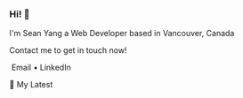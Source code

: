 ### Hi! 👋
I'm Sean Yang
a Web Developer based in Vancouver, Canada

Contact me to get in touch now!

![<LinkedIn>](https://img.shields.io/badge/LinkedIn-Blue?style=for-the-badge&logo=<LinkedIn>&logoColor=Blue)
Email • LinkedIn 

📕 My Latest



<!--
**seanyang20/seanyang20** is a ✨ _special_ ✨ repository because its `README.md` (this file) appears on your GitHub profile.

Here are some ideas to get you started:

- 🔭 I’m currently working on ...
- 🌱 I’m currently learning ...
- 👯 I’m looking to collaborate on ...
- 🤔 I’m looking for help with ...
- 💬 Ask me about ...
- 📫 How to reach me: ...
- 😄 Pronouns: ...
- ⚡ Fun fact: ...
-->

